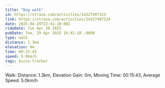 ```yaml
---
title: "Dog walk"
id: https://strava.com/activities/14327497224
link: https://strava.com/activities/14327497224
date: 2025-04-29T22:41:10:00Z
rideDate: Tue Apr 29 2025
pubDate: Tue, 29 Apr 2025 16:41:10 -0600
type: walk
distance: 1.3km
elevation: 0m
time: 00:15:43
speed: 5.0km/h
tags: kuzco-tracker
---
```

Walk: Distance: 1.3km, Elevation Gain: 0m, Moving Time: 00:15:43, Average Speed: 5.0km/h